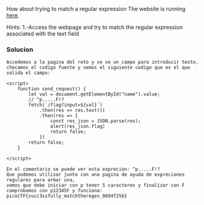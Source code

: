 How about trying to match a regular expression The website is running [here](http://saturn.picoctf.net:54915/).

Hints:
1.-Access the webpage and try to match the regular expression associated with the text field

### Solucion

```
Accedemos a la pagina del reto y se ve un campo para introducir texto,
checamos el codigo fuente y vemos el siguiente codigo que es el que valida el campo:

<script>
	function send_request() {
		let val = document.getElementById("name").value;
		// ^p.....F!?
		fetch(`/flag?input=${val}`)
			.then(res => res.text())
			.then(res => {
				const res_json = JSON.parse(res);
				alert(res_json.flag)
				return false;
			})
		return false;
	}

</script>

En el comentario se puede ver esta exprecion: ^p.....F!?
Que podemos utilisar junto con una pagina de ayuda de expreciones regulares para armar una,
vemos que debe iniciar con p tener 5 caracteres y finalizar con F
comprobamos con p12345F y funciona:
picoCTF{succ3ssfully_matchtheregex_0694f25b}
```